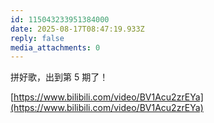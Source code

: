```yaml
---
id: 115043233951384000
date: 2025-08-17T08:47:19.933Z
reply: false
media_attachments: 0
---
```


拼好歌，出到第 5 期了！

[https://www.bilibili.com/video/BV1Acu2zrEYa](https://www.bilibili.com/video/BV1Acu2zrEYa)

